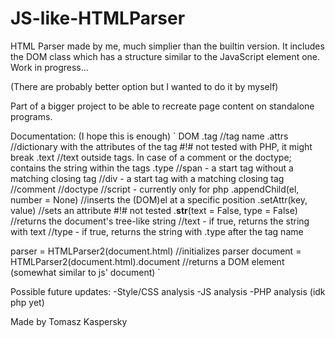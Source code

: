 # JS-like-HTMLParser
HTML Parser made by me, much simplier than the builtin version. It includes the DOM class which has a structure similar to the JavaScript element one. Work in progress...

(There are probably better option but I wanted to do it by myself)

Part of a bigger project to be able to recreate page content on standalone programs.

Documentation: (I hope this is enough)
`
DOM
   .tag   //tag name
   .attrs //dictionary with the attributes of the tag
          #!# not tested with PHP, it might break
   .text  //text outside tags.  In case of a comment or the doctype; contains the string within the tags
   .type  //span - a start tag without a matching closing tag
          //div  - a start tag with a matching closing tag
          //comment
          //doctype
          //script  - currently only for php
   .appendChild(el, number = None)
          //inserts the (DOM)el at a specific position
   .setAttr(key, value)
          //sets an attribute       #!# not tested
   .__str__(text = False, type = False) 
          //returns the document's tree-like string
          //text - if true, returns the string with text
          //type - if true, returns the string with .type after the tag name
          
parser = HTMLParser2(document.html)               //initializes parser
document = HTMLParser2(document.html).document    //returns a DOM element (somewhat similar to js' document)
`

Possible future updates:
-Style/CSS analysis
-JS analysis
-PHP analysis (idk php yet)

Made by Tomasz Kaspersky
